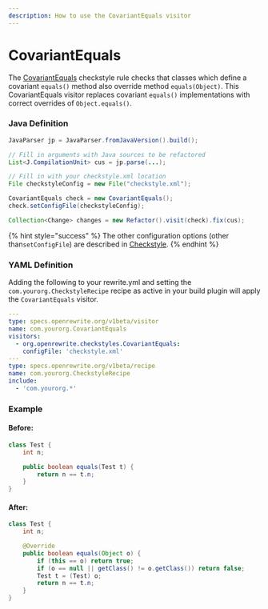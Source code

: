 ```yaml
---
description: How to use the CovariantEquals visitor
---
```


# CovariantEquals

The [CovariantEquals](https://checkstyle.sourceforge.io/config_coding.html#CovariantEquals) checkstyle rule checks that 
classes which define a covariant `equals()` method also override method `equals(Object)`. 
This CovariantEquals visitor replaces covariant `equals()` implementations with correct overrides of `Object.equals()`.

### Java Definition 
```java
JavaParser jp = JavaParser.fromJavaVersion().build();

// Fill in arguments with Java sources to be refactored
List<J.CompilationUnit> cus = jp.parse(...); 

// Fill in with your checkstyle.xml location
File checkstyleConfig = new File("checkstyle.xml"); 

CovariantEquals check = new CovariantEquals();
check.setConfigFile(checkstyleConfig);

Collection<Change> changes = new Refactor().visit(check).fix(cus);
```

{% hint style="success" %}
The other configuration options \(other than`setConfigFile`\) are described in [Checkstyle](./#configuration-options).
{% endhint %}

### YAML Definition
Adding the following to your rewrite.yml and setting the `com.yourorg.CheckstyleRecipe` recipe as active in 
your build plugin will apply the `CovariantEquals` visitor.
```yaml
---
type: specs.openrewrite.org/v1beta/visitor
name: com.yourorg.CovariantEquals
visitors:
  - org.openrewrite.checkstyles.CovariantEquals:
    configFile: 'checkstyle.xml'
---
type: specs.openrewrite.org/v1beta/recipe
name: com.yourorg.CheckstyleRecipe
include:
  - 'com.yourorg.*'

```

### Example

#### Before:

```java
class Test {
    int n;

    public boolean equals(Test t) {
        return n == t.n;
    }
}
```

#### After:

```java
class Test {
    int n;

    @Override
    public boolean equals(Object o) {
        if (this == o) return true;
        if (o == null || getClass() != o.getClass()) return false;
        Test t = (Test) o;
        return n == t.n;
    }
}
```


